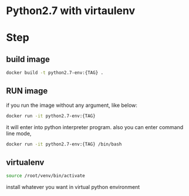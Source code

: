 Python2.7 with virtaulenv
===============

# Step

## build image

```bash
docker build -t python2.7-env:{TAG} .
```

## RUN image

if you run the image without any argument, like below:

```bash
docker run -it python2.7-env:{TAG}
```

it will enter into python interpreter program. also you can enter command line mode,

```bash
docker run -it python2.7-env:{TAG} /bin/bash
```
## virtualenv

```bash
source /root/venv/bin/activate
```

install whatever you want in virtual python environment

